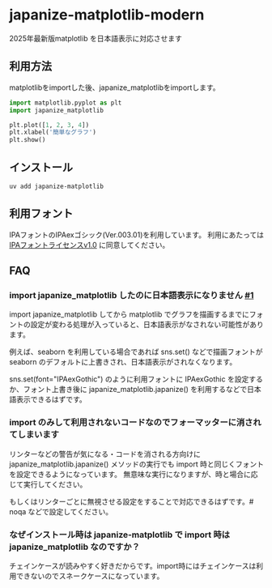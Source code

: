 # japanize-matplotlib-modern

2025年最新版matplotlib を日本語表示に対応させます

## 利用方法

matplotlibをimportした後、japanize_matplotlibをimportします。

```python
import matplotlib.pyplot as plt
import japanize_matplotlib

plt.plot([1, 2, 3, 4])
plt.xlabel('簡単なグラフ')
plt.show()
```

## インストール

```sh
uv add japanize-matplotlib
```

## 利用フォント

IPAフォントのIPAexゴシック(Ver.003.01)を利用しています。
利用にあたっては[IPAフォントライセンスv1.0](https://github.com/uehara1414/japanize-matplotlib/blob/master/japanize_matplotlib/fonts/IPA_Font_License_Agreement_v1.0.txt)
に同意してください。

## FAQ

### import japanize_matplotlib したのに日本語表示になりません [#1](https://github.com/uehara1414/japanize-matplotlib/issues/1)

import japanize_matplotlib してから matplotlib でグラフを描画するまでにフォントの設定が変わる処理が入っていると、日本語表示がなされない可能性があります。

例えば、seaborn を利用している場合であれば sns.set() などで描画フォントが seaborn のデフォルトに上書きされ、日本語表示がされなくなります。

sns.set(font="IPAexGothic") のように利用フォントに IPAexGothic を設定するか、フォント上書き後に
japanize_matplotlib.japanize() を利用するなどで日本語表示できるはずです。

### import のみして利用されないコードなのでフォーマッターに消されてしまいます

リンターなどの警告が気になる・コードを消される方向けに japanize_matplotlib.japanize() メソッドの実行でも import
時と同じくフォントを設定できるようになっています。
無意味な実行になりますが、時と場合に応じて実行してください。

もしくはリンターごとに無視させる設定をすることで対応できるはずです。# noqa などで設定してください。

### なぜインストール時は japanize-matplotlib で import 時は japanize_matplotlib なのですか？

チェインケースが読みやすく好きだからです。import時にはチェインケースは利用できないのでスネークケースになっています。